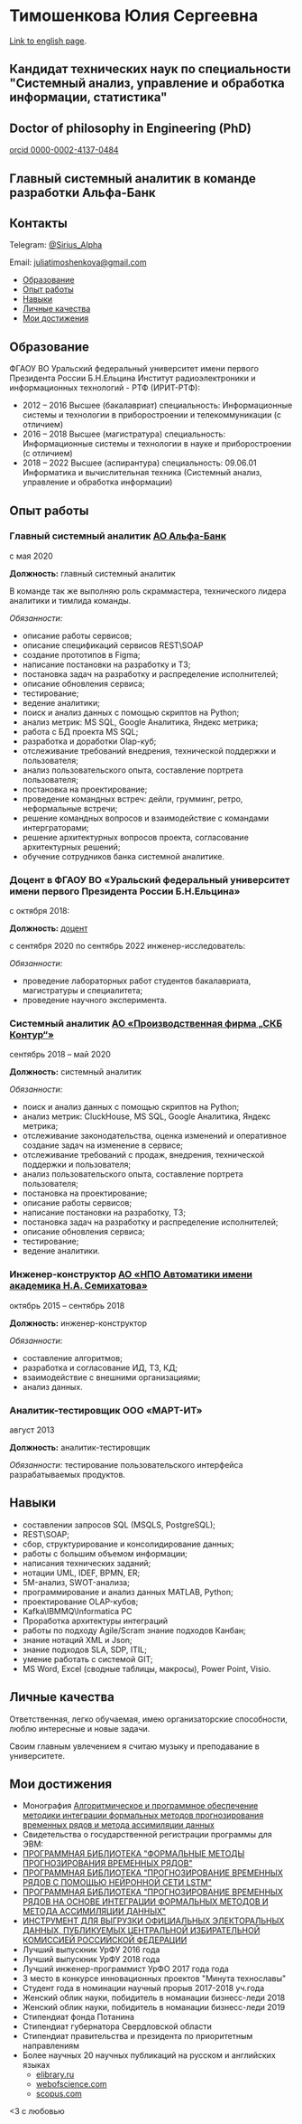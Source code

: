 # Тимошенкова Юлия Сергеевна

[Link to english page](./index_eng.html).

## Кандидат технических наук по специальности "Системный анализ, управление и обработка информации, статистика"

## Doctor of philosophy in Engineering (PhD)

[orcid 0000-0002-4137-0484](https://orcid.org/0000-0002-4137-0484)

## Главный системный аналитик в команде разработки Альфа-Банк

## Контакты

Telegram: [@Sirius_Alpha](https://t.me/Sirius_Alpha)

Email:
[juliatimoshenkova@gmail.com](juliatimoshenkova@gmail.com)

- [Образование](#образование)
- [Опыт работы](#опыт-работы)
- [Навыки](#навыки)
- [Личные качества](#личные-качества)
- [Мои достижения](#мои-достижения)

## Образование

ФГАОУ ВО Уральский федеральный университет имени первого Президента России Б.Н.Ельцина
Институт радиоэлектроники и информационных технологий - РТФ (ИРИТ-РТФ):

* 2012 – 2016 Высшее (бакалавриат) специальность: Информационные системы и технологии в приборостроении и телекоммуникации (с отличием)
* 2016 – 2018 Высшее (магистратура) специальность: Информационные системы и технологии в науке и приборостроении (с отличием)
* 2018 – 2022 Высшее (аспирантура) специальность: 09.06.01 Информатика и вычислительная техника (Системный анализ, управление и обработка информации)

## Опыт работы

### Главный системный аналитик [АО Альфа-Банк](https://alfabank.ru/)

с мая 2020

**Должность:** главный системный аналитик

В команде так же выполняю роль скраммастера, технического лидера аналитики и тимлида команды.

*Обязанности:*

* описание работы сервисов;
* описание спецификаций сервисов REST\SOAP
* создание прототипов в Figma;
* написание постановки на разработку и ТЗ;
* постановка задач на разработку и распределение исполнителей;
* описание обновления сервиса;
* тестирование;
* ведение аналитики;
* поиск и анализ данных с помощью скриптов на Python;
* анализ метрик: MS SQL, Google Аналитика, Яндекс метрика;
* работа с БД проекта MS SQL;
* разработка и доработки Olap-куб;
* отслеживание требований внедрения, технической поддержки и пользователя;
* анализ пользовательского опыта, составление портрета пользователя;
* постановка на проектирование;
* проведение командных встреч: дейли, грумминг, ретро, неформальные встречи;
* решение командных вопросов и взаимодействие с командами интерграторами;
* решение архитектурных вопросов проекта, согласование архитектурных решений;
* обучение сотрудников банка системной аналитике.

### Доцент в ФГАОУ ВО «Уральский федеральный университет имени первого Президента России Б.Н.Ельцина»

с октября 2018:

**Должность:** [доцент](https://urfu.ru/ru/about/personal-pages/personal/person/julia.timoshenkova/)

с сентября 2020 по сентябрь 2022 инженер-исследователь:

*Обязанности:*

* проведение лабораторных работ студентов бакалавриата, магистратуры и специалитета;
* проведение научного эксперимента.

### Системный аналитик  [АО «Производственная фирма „СКБ Контур“»](https://kontur.ru/)

сентябрь 2018 – май 2020

**Должность:** системный аналитик

*Обязанности:*

* поиск и анализ данных с помощью скриптов на Python;
* анализ метрик: CluckHouse, MS SQL, Google Аналитика, Яндекс метрика;
* отслеживание законодательства, оценка изменений и оперативное создание задач на изменение в сервисе;
* отслеживание требований с продаж, внедрения, технической поддержки и пользователя;
* анализ пользовательского опыта, составление портрета пользователя;
* постановка на проектирование;
* описание работы сервисов;
* написание постановки на разработку, ТЗ;
* постановка задач на разработку и распределение исполнителей;
* описание обновления сервиса;
* тестирование;
* ведение аналитики.

### Инженер-конструктор [АО «НПО Автоматики имени академика Н.А. Семихатова»](https://www.npoa.ru/)

октябрь 2015 – сентябрь 2018

**Должность:** инженер-конструктор

*Обязанности:*

* составление алгоритмов;
* разработка и согласование ИД, ТЗ, КД;
* взаимодействие с внешними организациями;
* анализ данных.

### Аналитик-тестировщик ООО «МАРТ-ИТ»

август 2013

**Должность:** аналитик-тестировщик

*Обязанности:* тестирование пользовательского интерфейса разрабатываемых продуктов.

## Навыки

* составлении запросов SQL (MSQLS, PostgreSQL);
* REST\SOAP;
* сбор, структурирование и консолидирование данных;
* работы с большим объемом информации;
* написания технических заданий;
* нотации UML, IDEF, BPMN, ER;
* 5M-анализ, SWOT-анализа;
* программирование и анализ данных MATLAB, Python;
* проектирование OLAP-кубов;
* Kafka\IBMMQ\Informatica PC
* Проработка архитектуры интеграций
* работы по подходу Agile/Scram знание подходов Канбан;
* знание нотаций XML и Json;
* знание подходов SLA, SDP, ITIL;
* умение работать с системой GIT;
* MS Word, Excel (сводные таблицы, макросы), Power Point, Visio.

## Личные качества

Ответственная, легко обучаемая, имею организаторские способности, люблю интересные и новые задачи.

Своим главным увлечением я считаю музыку и преподавание в университете.

## Мои достижения

* Монография [Алгоритмическое и программное обеспечение методики интеграции формальных методов прогнозирования временных рядов и метода ассимиляции данных](https://www.ozon.ru/product/algoritmicheskoe-i-programmnoe-obespechenie-metodiki-integratsii-formalnyh-metodov-prognozirovaniya-1400218208/?asb=bjo5rmzwZN5l%252B5uU2YOL1Uq1QRkoqhyKFS0T%252FVvVflk%253D&asb2=_U_iy5NxJu1viwyFyoHVE_8SG0xsNxqFAPVQmzJQ2O4x2YeZwNlBJoMsFU5I1J7pIATXWdC1ffrq3P3CDuZMhQ&avtc=1&avte=2&avts=1708964344&keywords=%D0%A2%D0%B8%D0%BC%D0%BE%D1%88%D0%B5%D0%BD%D0%BA%D0%BE%D0%B2%D0%B0)
* Свидетельства о государственной регистрации программы для ЭВМ:
 * [ПРОГРАММНАЯ БИБЛИОТЕКА "ФОРМАЛЬНЫЕ МЕТОДЫ ПРОГНОЗИРОВАНИЯ ВРЕМЕННЫХ РЯДОВ"](https://www.fips.ru/iiss/document.xhtml?faces-redirect=true&id=403220348fe9f32e050dc396a0714591)
 * [ПРОГРАММНАЯ БИБЛИОТЕКА "ПРОГНОЗИРОВАНИЕ ВРЕМЕННЫХ РЯДОВ С ПОМОЩЬЮ НЕЙРОННОЙ СЕТИ LSTM"](https://www.fips.ru/iiss/document.xhtml?faces-redirect=true&id=fb384782b259e59c2dc8356d22060254)
 * [ПРОГРАММНАЯ БИБЛИОТЕКА "ПРОГНОЗИРОВАНИЕ ВРЕМЕННЫХ РЯДОВ НА ОСНОВЕ ИНТЕГРАЦИИ ФОРМАЛЬНЫХ МЕТОДОВ И МЕТОДА АССИМИЛЯЦИИ ДАННЫХ"](https://www.fips.ru/iiss/document.xhtml?faces-redirect=true&id=e73db770acdd3d50841e590e7c657497)
 * [ИНСТРУМЕНТ ДЛЯ ВЫГРУЗКИ ОФИЦИАЛЬНЫХ ЭЛЕКТОРАЛЬНЫХ ДАННЫХ, ПУБЛИКУЕМЫХ ЦЕНТРАЛЬНОЙ ИЗБИРАТЕЛЬНОЙ КОМИССИЕЙ РОССИЙСКОЙ ФЕДЕРАЦИИ](https://www.fips.ru/iiss/document.xhtml?faces-redirect=true&id=11341ebdf62dfd129c1efbb9aa3dcb8f)
* Лучший выпускник УрФУ 2016 года
* Лучший выпускник УрФУ 2018 года
* Лучший инженер-программист УрФО 2017 года года
* 3 место в конкурсе инновационных проектов "Минута технославы"
* Студент года в номинации научный прорыв 2017-2018 уч.года
* Женский облик науки, побидитель в номанации бизнесс-леди 2018
* Женский облик науки, побидитель в номанации бизнесс-леди 2019
* Стипендиат фонда Потанина
* Стипендиат губернатора Свердловской области
* Стипендиат правительства и президента по приоритетным направлениям
* Более научных 20 научных публикаций на русском и английских языках
  * [elibrary.ru](https://www.elibrary.ru/author_profile.asp?id=998302)
  * [webofscience.com](https://www.webofscience.com/wos/author/record/312691)
  * [scopus.com](https://www.scopus.com/authid/detail.uri?authorId=571940282420)

<3 c любовью
